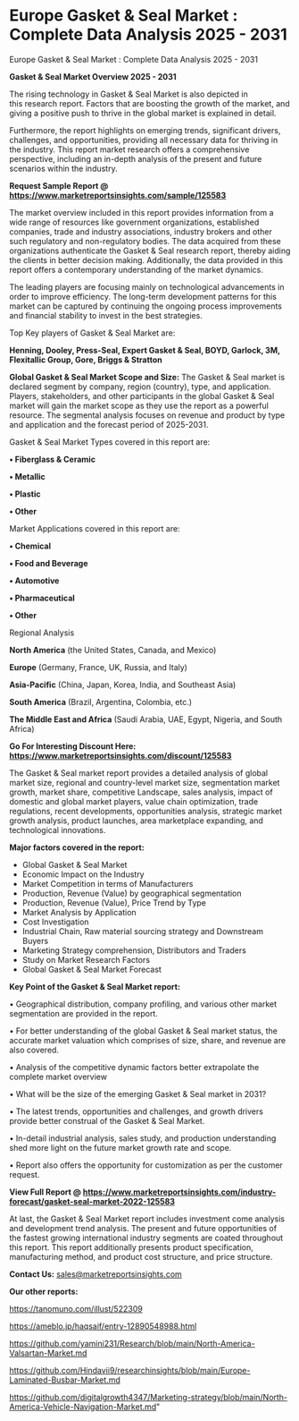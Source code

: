 # Europe Gasket & Seal Market : Complete Data Analysis 2025 - 2031
Europe Gasket & Seal Market : Complete Data Analysis 2025 - 2031

<Strong> Gasket & Seal Market Overview 2025 - 2031</strong>

The rising technology in Gasket & Seal Market is also depicted in this research report. Factors that are boosting the growth of the market, and giving a positive push to thrive in the global market is explained in detail.

Furthermore, the report highlights on emerging trends, significant drivers, challenges, and opportunities, providing all necessary data for thriving in the industry. This report market research offers a comprehensive perspective, including an in-depth analysis of the present and future scenarios within the industry.

<strong>Request Sample Report @ <a href=https://www.marketreportsinsights.com/sample/125583>https://www.marketreportsinsights.com/sample/125583</a></strong>

The market overview included in this report provides information from a wide range of resources like government organizations, established companies, trade and industry associations, industry brokers and other such regulatory and non-regulatory bodies. The data acquired from these organizations authenticate the Gasket & Seal research report, thereby aiding the clients in better decision making. Additionally, the data provided in this report offers a contemporary understanding of the market dynamics.

The leading players are focusing mainly on technological advancements in order to improve efficiency. The long-term development patterns for this market can be captured by continuing the ongoing process improvements and financial stability to invest in the best strategies.

Top Key players of Gasket & Seal Market are:

<strong>Henning, Dooley, Press-Seal, Expert Gasket & Seal, BOYD, Garlock, 3M, Flexitallic Group, Gore, Briggs & Stratton</strong>

<strong><b>Global Gasket & Seal Market Scope and Size:</b></strong>
The Gasket & Seal market is declared segment by company, region (country), type, and application. Players, stakeholders, and other participants in the global Gasket & Seal market will gain the market scope as they use the report as a powerful resource. The segmental analysis focuses on revenue and product by type and application and the forecast period of 2025-2031.

Gasket & Seal Market Types covered in this report are:

<strong>• Fiberglass & Ceramic

• Metallic

• Plastic

• Other</strong>

Market Applications covered in this report are:

<strong>• Chemical

• Food and Beverage

• Automotive

• Pharmaceutical

• Other</strong> 

Regional Analysis

<strong>North America</strong> (the United States, Canada, and Mexico)

<strong>Europe</strong> (Germany, France, UK, Russia, and Italy)

<strong>Asia-Pacific</strong> (China, Japan, Korea, India, and Southeast Asia)

<strong>South America</strong> (Brazil, Argentina, Colombia, etc.)

<strong>The Middle East and Africa</strong> (Saudi Arabia, UAE, Egypt, Nigeria, and South Africa)

<strong>Go For Interesting Discount Here: <a href=https://www.marketreportsinsights.com/discount/125583>https://www.marketreportsinsights.com/discount/125583</a></strong>

The Gasket & Seal market report provides a detailed analysis of global market size, regional and country-level market size, segmentation market growth, market share, competitive Landscape, sales analysis, impact of domestic and global market players, value chain optimization, trade regulations, recent developments, opportunities analysis, strategic market growth analysis, product launches, area marketplace expanding, and technological innovations.

<strong><b>Major factors covered in the report:</b></strong>
<ul>
  <li>Global Gasket & Seal Market </li>
  <li>Economic Impact on the Industry</li>
  <li>Market Competition in terms of Manufacturers</li>
  <li>Production, Revenue (Value) by geographical segmentation</li>
  <li>Production, Revenue (Value), Price Trend by Type</li>
  <li>Market Analysis by Application</li>
  <li>Cost Investigation</li>
  <li>Industrial Chain, Raw material sourcing strategy and Downstream Buyers</li>
  <li>Marketing Strategy comprehension, Distributors and Traders</li>
  <li>Study on Market Research Factors</li>
  <li>Global Gasket & Seal Market Forecast</li>
</ul>

<strong><b>Key Point of the Gasket & Seal Market report:</b></strong>

• Geographical distribution, company profiling, and various other market segmentation are provided in the report.

• For better understanding of the global Gasket & Seal market status, the accurate market valuation which comprises of size, share, and revenue are also covered.

• Analysis of the competitive dynamic factors better extrapolate the complete market overview

• What will be the size of the emerging Gasket & Seal market in 2031?

• The latest trends, opportunities and challenges, and growth drivers provide better construal of the Gasket & Seal Market.

• In-detail industrial analysis, sales study, and production understanding shed more light on the future market growth rate and scope.

• Report also offers the opportunity for customization as per the customer request.

<strong><b>View Full Report @ <a href=https://www.marketreportsinsights.com/industry-forecast/gasket-seal-market-2022-125583>https://www.marketreportsinsights.com/industry-forecast/gasket-seal-market-2022-125583</a></b></strong>


At last, the Gasket & Seal Market report includes investment come analysis and development trend analysis. The present and future opportunities of the fastest growing international industry segments are coated throughout this report. This report additionally presents product specification, manufacturing method, and product cost structure, and price structure.

<strong>Contact Us:</strong>
sales@marketreportsinsights.com

<strong>Our other reports:</strong>

<a href=https://tanomuno.com/illust/522309>https://tanomuno.com/illust/522309</a>

<a href=https://ameblo.jp/haqsaif/entry-12890548988.html>https://ameblo.jp/haqsaif/entry-12890548988.html</a>

<a href=https://github.com/yamini231/Research/blob/main/North-America-Valsartan-Market.md>https://github.com/yamini231/Research/blob/main/North-America-Valsartan-Market.md</a>

<a href=https://github.com/Hindavii9/researchinsights/blob/main/Europe-Laminated-Busbar-Market.md>https://github.com/Hindavii9/researchinsights/blob/main/Europe-Laminated-Busbar-Market.md</a>

<a href=https://github.com/digitalgrowth4347/Marketing-strategy/blob/main/North-America-Vehicle-Navigation-Market.md>https://github.com/digitalgrowth4347/Marketing-strategy/blob/main/North-America-Vehicle-Navigation-Market.md</a>"
